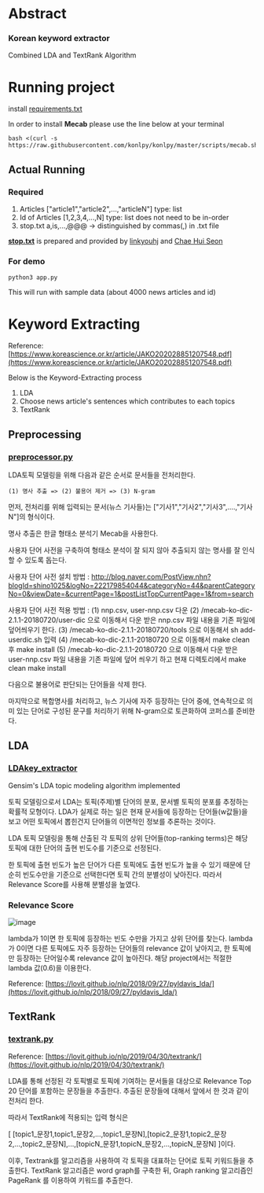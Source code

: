 # Abstract
### Korean keyword extractor
Combined LDA and TextRank Algorithm 

# Running project 
install [requirements.txt](requirements.txt)

In order to install **Mecab** please use the line below at your terminal
```
bash <(curl -s https://raw.githubusercontent.com/konlpy/konlpy/master/scripts/mecab.sh)
```

## Actual Running
### Required
1. Articles
\["article1","article2",...,"articleN"\] type: list
2. Id of Articles
\[1,2,3,4,...,N\] type: list
does not need to be in-order
3. stop.txt
a,is,...,@@@ -> distinguished by commas(,) in .txt file

**[stop.txt](stop.txt)** is prepared and provided by [linkyouhj](https://github.com/linkyouhj) and [Chae Hui Seon](https://github.com/chaehuiseon)

### For demo
```
python3 app.py
```
This will run with sample data (about 4000 news articles and id)

# Keyword Extracting
Reference: [https://www.koreascience.or.kr/article/JAKO202028851207548.pdf](https://www.koreascience.or.kr/article/JAKO202028851207548.pdf)

Below is the Keyword-Extracting process
1. LDA 
2. Choose news article's sentences which contributes to each topics
3. TextRank


## Preprocessing
### [preprocessor.py](preprocessor.py)

LDA토픽 모델링을 위해 다음과 같은 순서로 문서들을 전처리한다.

```
(1) 명사 추출 => (2) 불용어 제거 => (3) N-gram
```

먼저, 전처리를 위해 입력되는 문서(뉴스 기사들)는 ["기사1","기사2","기사3",....,"기사N"]의 형식이다.

명사 추출은 한글 형태소 분석기 Mecab을 사용한다.

사용자 단어 사전을 구축하여 형태소 분석이 잘 되지 않아 추출되지 않는 명사를 잘 인식할 수 있도록 돕는다.

사용자 단어 사전 설치 방법 : 
http://blog.naver.com/PostView.nhn?blogId=shino1025&logNo=222179854044&categoryNo=44&parentCategoryNo=0&viewDate=&currentPage=1&postListTopCurrentPage=1&from=search

사용자 단어 사전 적용 방법 :
(1) nnp.csv, user-nnp.csv 다운
(2) /mecab-ko-dic-2.1.1-20180720/user-dic 으로 이동해서 다운 받은 nnp.csv 파일 내용을 기존 파일에 덮어씌우기 한다.
(3) /mecab-ko-dic-2.1.1-20180720/tools 으로 이동해서 sh add-userdic.sh 입력
(4) /mecab-ko-dic-2.1.1-20180720 으로 이동해서 make clean 후 make install
(5) /mecab-ko-dic-2.1.1-20180720 으로 이동해서 다운 받은 user-nnp.csv 파일 내용을 기존 파일에 덮어 씌우기 하고 현재 디렉토리에서 make clean make install

다음으로 불용어로 판단되는 단어들을 삭제 한다.

마지막으로 복합명사를 처리하고, 뉴스 기사에 자주 등장하는 단어 중에, 연속적으로 의미 있는 단어로 구성된 문구를 처리하기 위해 N-gram으로 토큰화하여 코퍼스를 준비한다.



## LDA
### [LDAkey_extractor](LDAkey_extractor)
Gensim's LDA topic modeling algorithm implemented

토픽 모델링으로서 LDA는 토픽(주제)별 단어의 분포, 문서별 토픽의 분포를 추정하는 확률적 모형이다. LDA가 실제로 하는 일은 현재 문서들에 등장하는 단어들(w값들)을 보고 어떤 토픽에서 뽑힌건지 단어들의 이면적인 정보를 추론하는 것이다.

LDA 토픽 모델링을 통해 산출된 각 토픽의 상위 단어들(top-ranking terms)은 해당 토픽에 대한 단어의 출현 빈도수를 기준으로 선정된다.

한 토픽에 출현 빈도가 높은 단어가 다른 토픽에도 출현 빈도가 높을 수 있기 때문에 단순히 빈도수만을 기준으로 선택한다면 토픽 간의 분별성이 낮아진다.
따라서 Relevance Score를 사용해 분별성을 높였다.
### Relevance Score
![image](https://user-images.githubusercontent.com/55436953/120982711-f21d1e00-c7b3-11eb-8174-c7c178ab5a52.png)

lambda가 1이면 한 토픽에 등장하는 빈도 수만을 가지고 상위 단어를 찾는다. lambda가 0이면 다른 토픽에도 자주 등장하는 단어들의 relevance 값이 낮아지고, 한 토픽에만 등장하는 단어일수록 relevance 값이 높아진다. 해당 project에서는 적절한 lambda 값(0.6)을 이용한다.

Reference: [https://lovit.github.io/nlp/2018/09/27/pyldavis_lda/](https://lovit.github.io/nlp/2018/09/27/pyldavis_lda/)

## TextRank
### [textrank.py](textrank.py)

Reference: [https://lovit.github.io/nlp/2019/04/30/textrank/](https://lovit.github.io/nlp/2019/04/30/textrank/)

LDA를 통해 선정된 각 토픽별로 토픽에 기여하는 문서들을 대상으로 Relevance Top 20 단어를 포함하는 문장들을 추출한다. 추출된 문장들에 대해서 앞에서 한 것과 같이 전처리 한다.

따라서 TextRank에 적용되는 입력 형식은 

[ [topic1_문장1,topic1_문장2,...,topic1_문장N],[topic2_문장1,topic2_문장2,...,topic2_문장N],...,[topicN_문장1,topicN_문장2,...,topicN_문장N] ]이다.

이후, Textrank를 알고리즘을 사용하여 각 토픽을 대표하는 단어로 토픽 키워드들을 추출한다. TextRank 알고리즘은 word graph를 구축한 뒤, Graph ranking 알고리즘인 PageRank 를 이용하여 키워드를 추출한다.
